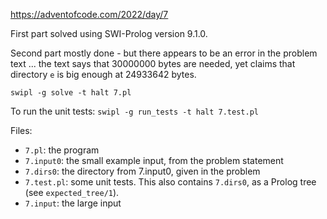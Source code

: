 https://adventofcode.com/2022/day/7

First part solved using SWI-Prolog version 9.1.0.

Second part mostly done - but there appears to be an error in the problem text ...
the text says that 30000000 bytes are needed, yet claims that directory `e`
is big enough at   24933642 bytes.

`swipl -g solve -t halt 7.pl`

To run the unit tests:
`swipl -g run_tests -t halt 7.test.pl`

Files:

- `7.pl`: the program
- `7.input0`: the small example input, from the problem statement
- `7.dirs0`: the directory from 7.input0, given in the problem
- `7.test.pl`: some unit tests. This also contains `7.dirs0`, as a Prolog tree (see `expected_tree/1`).
- `7.input`: the large input

